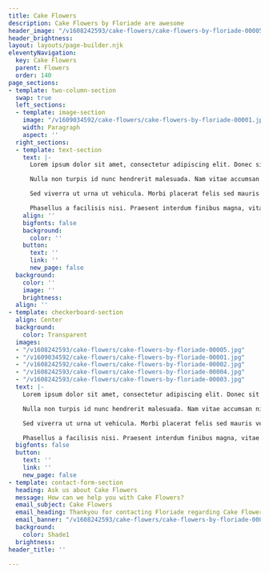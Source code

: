 ```yaml
---
title: Cake Flowers
description: Cake Flowers by Floriade are awesome
header_image: "/v1608242593/cake-flowers/cake-flowers-by-floriade-00005.jpg"
header_brightness: 
layout: layouts/page-builder.njk
eleventyNavigation:
  key: Cake Flowers
  parent: Flowers
  order: 140
page_sections:
- template: two-column-section
  swap: true
  left_sections:
  - template: image-section
    image: "/v1609034592/cake-flowers/cake-flowers-by-floriade-00001.jpg"
    width: Paragraph
    aspect: ''
  right_sections:
  - template: text-section
    text: |-
      Lorem ipsum dolor sit amet, consectetur adipiscing elit. Donec sit amet tellus porta, commodo leo eget, finibus lacus. Suspendisse accumsan ante eget tincidunt hendrerit.

      Nulla non turpis id nunc hendrerit malesuada. Nam vitae accumsan nisl, commodo hendrerit urna. Duis sed eros nec arcu fringilla scelerisque vel nec nisl.

      Sed viverra ut urna ut vehicula. Morbi placerat felis sed mauris vehicula dignissim. Donec sit amet vehicula lorem. Integer faucibus aliquam sollicitudin.

      Phasellus a facilisis nisi. Praesent interdum finibus magna, vitae consequat sapien rutrum ac. Donec eu lectus sit amet purus scelerisque euismod.
    align: ''
    bigfonts: false
    background:
      color: ''
    button:
      text: ''
      link: ''
      new_page: false
  background:
    color: ''
    image: ''
    brightness: 
  align: ''
- template: checkerboard-section
  align: Center
  background:
    color: Transparent
  images:
  - "/v1608242593/cake-flowers/cake-flowers-by-floriade-00005.jpg"
  - "/v1609034592/cake-flowers/cake-flowers-by-floriade-00001.jpg"
  - "/v1608242592/cake-flowers/cake-flowers-by-floriade-00002.jpg"
  - "/v1608242593/cake-flowers/cake-flowers-by-floriade-00004.jpg"
  - "/v1608242593/cake-flowers/cake-flowers-by-floriade-00003.jpg"
  text: |-
    Lorem ipsum dolor sit amet, consectetur adipiscing elit. Donec sit amet tellus porta, commodo leo eget, finibus lacus. Suspendisse accumsan ante eget tincidunt hendrerit.

    Nulla non turpis id nunc hendrerit malesuada. Nam vitae accumsan nisl, commodo hendrerit urna. Duis sed eros nec arcu fringilla scelerisque vel nec nisl.

    Sed viverra ut urna ut vehicula. Morbi placerat felis sed mauris vehicula dignissim. Donec sit amet vehicula lorem. Integer faucibus aliquam sollicitudin.

    Phasellus a facilisis nisi. Praesent interdum finibus magna, vitae consequat sapien rutrum ac. Donec eu lectus sit amet purus scelerisque euismod.
  bigfonts: false
  button:
    text: ''
    link: ''
    new_page: false
- template: contact-form-section
  heading: Ask us about Cake Flowers
  message: How can we help you with Cake Flowers?
  email_subject: Cake Flowers
  email_heading: Thankyou for contacting Floriade regarding Cake Flowers.
  email_banner: "/v1608242593/cake-flowers/cake-flowers-by-floriade-00002.jpg"
  background:
    color: Shade1
  brightness: 
header_title: ''

---
```

